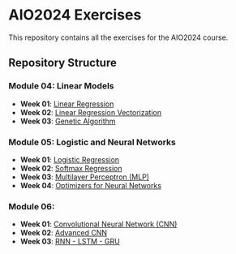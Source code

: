 # AIO2024 Exercises

This repository contains all the exercises for the AIO2024 course.

## Repository Structure

### Module 04: Linear Models
- **Week 01**: [Linear Regression](https://github.com/Nhutan410/AIO-Exercise/tree/master/module04/week01_linear_regression)
- **Week 02**: [Linear Regression Vectorization](https://github.com/Nhutan410/AIO-Exercise/tree/master/module04/week02_linear_regression_vectorization)
- **Week 03**: [Genetic Algorithm](https://github.com/Nhutan410/AIO-Exercise/tree/master/module04/week03_genetic_algorithm)

### Module 05: Logistic and Neural Networks
- **Week 01**: [Logistic Regression](https://github.com/Nhutan410/AIO-Exercise/tree/master/module05/week01_logistic_regression)
- **Week 02**: [Softmax Regression](https://github.com/Nhutan410/AIO-Exercise/tree/master/module05/week02_softmax_regression)
- **Week 03**: [Multilayer Perceptron (MLP)](https://github.com/Nhutan410/AIO-Exercise/tree/master/module05/week03_multilayer_perceptron)
- **Week 04**: [Optimizers for Neural Networks](https://github.com/Nhutan410/AIO-Exercise/tree/master/module05/week04_optimizer)

### Module 06:
- **Week 01**: [Convolutional Neural Network (CNN)](https://github.com/Nhutan410/AIO-Exercise/tree/master/module06/week01_CNN)
- **Week 02**: [Advanced CNN](https://github.com/Nhutan410/AIO-Exercise/tree/master/module06/week02_advanced_CNN)
- **Week 03**: [RNN - LSTM - GRU](https://github.com/Nhutan410/AIO-Exercise/tree/master/module06/week03_RNN_LSTM_GRU)

